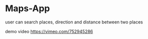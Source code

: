 # Maps-App
user can search places, direction and distance between two places

demo video
https://vimeo.com/752945286

